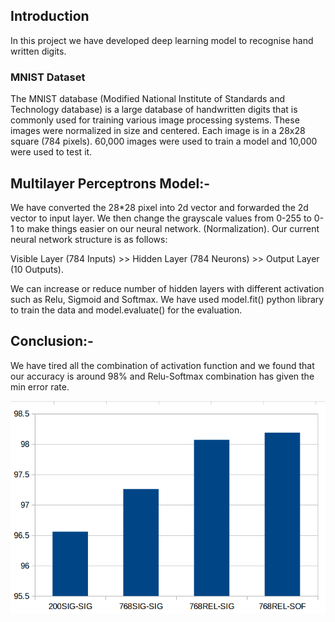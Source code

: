 ## Introduction
In this project we have developed deep learning model to recognise hand written digits.

### MNIST Dataset
The MNIST database (Modified National Institute of Standards and Technology database) is a large database of handwritten digits that is commonly used for training various image processing systems. These images were normalized in size and centered. Each image is in a 28x28 square (784 pixels). 60,000 images were used to train a model and 10,000 were used to test it.

## Multilayer Perceptrons Model:-
We have converted the 28*28 pixel into 2d vector and forwarded the 2d vector to input layer. We then change the grayscale values from 0-255 to 0-1 to make things easier on our neural network. (Normalization). Our current neural network structure is as follows:

Visible Layer (784 Inputs) >> Hidden Layer (784 Neurons) >> Output Layer (10 Outputs).

We can increase or reduce number of hidden layers with different activation such as Relu, Sigmoid and Softmax. We have used model.fit() python library to train the data and model.evaluate() for the evaluation.

## Conclusion:-
We have tired all the combination of activation function and we found that our accuracy is around 98% and Relu-Softmax combination  has given the min error rate.


![Result](/result.png?raw=true "Result")
